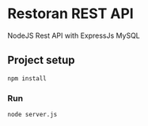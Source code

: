 # Restoran REST API
NodeJS Rest API with ExpressJs MySQL

## Project setup
```
npm install
```

### Run
```
node server.js
```

